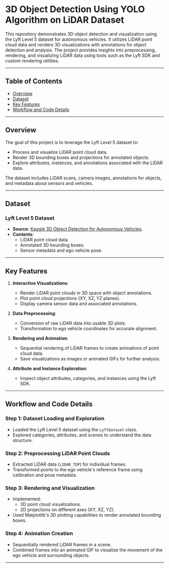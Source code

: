 # 3D Object Detection Using YOLO Algorithm on LiDAR Dataset

This repository demonstrates 3D object detection and visualization using the Lyft Level 5 dataset for autonomous vehicles. It utilizes LiDAR point cloud data and renders 3D visualizations with annotations for object detection and analysis. The project provides insights into preprocessing, rendering, and visualizing LiDAR data using tools such as the Lyft SDK and custom rendering utilities.

---

## Table of Contents
- [Overview](#overview)
- [Dataset](#dataset)
- [Key Features](#key-features)
- [Workflow and Code Details](#workflow-and-code-details)


---

## Overview

The goal of this project is to leverage the Lyft Level 5 dataset to:
- Process and visualize LiDAR point cloud data.
- Render 3D bounding boxes and projections for annotated objects.
- Explore attributes, instances, and annotations associated with the LiDAR data.

The dataset includes LiDAR scans, camera images, annotations for objects, and metadata about sensors and vehicles.

---

## Dataset

### Lyft Level 5 Dataset
- **Source**: [Kaggle 3D Object Detection for Autonomous Vehicles](https://www.kaggle.com/c/3d-object-detection-for-autonomous-vehicles/data).
- **Contents**:
  - LiDAR point cloud data.
  - Annotated 3D bounding boxes.
  - Sensor metadata and ego vehicle pose.

---

## Key Features

1. **Interactive Visualizations**:
   - Render LiDAR point clouds in 3D space with object annotations.
   - Plot point cloud projections (XY, XZ, YZ planes).
   - Display camera sensor data and associated annotations.

2. **Data Preprocessing**:
   - Conversion of raw LiDAR data into usable 3D plots.
   - Transformation to ego vehicle coordinates for accurate alignment.

3. **Rendering and Animation**:
   - Sequential rendering of LiDAR frames to create animations of point cloud data.
   - Save visualizations as images or animated GIFs for further analysis.

4. **Attribute and Instance Exploration**:
   - Inspect object attributes, categories, and instances using the Lyft SDK.

---

## Workflow and Code Details

### Step 1: Dataset Loading and Exploration
- Loaded the Lyft Level 5 dataset using the `LyftDataset` class.
- Explored categories, attributes, and scenes to understand the data structure.

### Step 2: Preprocessing LiDAR Point Clouds
- Extracted LiDAR data (`LIDAR_TOP`) for individual frames.
- Transformed points to the ego vehicle's reference frame using calibration and pose metadata.

### Step 3: Rendering and Visualization
- Implemented:
  - 3D point cloud visualizations.
  - 2D projections on different axes (XY, XZ, YZ).
- Used Matplotlib's 3D plotting capabilities to render annotated bounding boxes.

### Step 4: Animation Creation
- Sequentially rendered LiDAR frames in a scene.
- Combined frames into an animated GIF to visualize the movement of the ego vehicle and surrounding objects.

---

